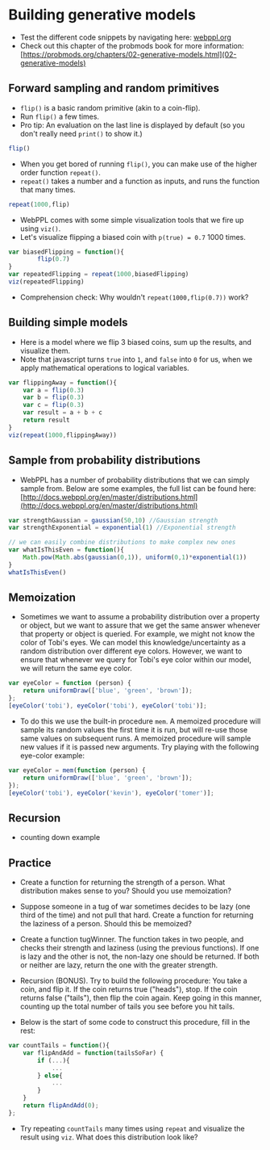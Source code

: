 # Building generative models

- Test the different code snippets by navigating here: [webppl.org](http://webppl.org)
- Check out this chapter of the probmods book for more information: [https://probmods.org/chapters/02-generative-models.html](02-generative-models)

## Forward sampling and random primitives

- `flip()` is a basic random primitive (akin to a coin-flip).
- Run `flip()` a few times.
- Pro tip: An evaluation on the last line is displayed by default (so you don't really need `print()` to show it.)

```javascript
flip()
```

- When you get bored of running `flip()`, you can make use of the higher order function `repeat()`.
- `repeat()` takes a number and a function as inputs, and runs the function that many times.

```javascript
repeat(1000,flip)
```

- WebPPL comes with some simple visualization tools that we fire up using `viz()`.
- Let's visualize flipping a biased coin with `p(true) = 0.7` 1000 times.

```javascript
var biasedFlipping = function(){
		flip(0.7)
}
var repeatedFlipping = repeat(1000,biasedFlipping)
viz(repeatedFlipping)
```

- Comprehension check: Why wouldn't `repeat(1000,flip(0.7))` work?

## Building simple models

- Here is a model where we flip 3 biased coins, sum up the results, and visualize them.
- Note that javascript turns `true` into `1`, and `false` into `0` for us, when we apply mathematical operations to logical variables.

```javascript
var flippingAway = function(){
	var a = flip(0.3)
	var b = flip(0.3)
	var c = flip(0.3)
	var result = a + b + c
	return result
}
viz(repeat(1000,flippingAway))
```

## Sample from probability distributions

- WebPPL has a number of probability distributions that we can simply sample from. Below are some examples, the full list can be found here: [http://docs.webppl.org/en/master/distributions.html](http://docs.webppl.org/en/master/distributions.html)

```javascript
var strengthGaussian = gaussian(50,10) //Gaussian strength
var strengthExponential = exponential(1) //Exponential strength

// we can easily combine distributions to make complex new ones
var whatIsThisEven = function(){
	Math.pow(Math.abs(gaussian(0,1)), uniform(0,1)*exponential(1))
}
whatIsThisEven()
```

## Memoization

- Sometimes we want to assume a probability distribution over a property or object, but we want to assure that we get the same answer whenever that property or object is queried. For example, we might not know the color of Tobi's eyes. We can model this knowledge/uncertainty as a random distribution over different eye colors. However, we want to ensure that whenever we query for Tobi's eye color within our model, we will return the same eye color.

```javascript
var eyeColor = function (person) {
	return uniformDraw(['blue', 'green', 'brown']);
};
[eyeColor('tobi'), eyeColor('tobi'), eyeColor('tobi')];
```

- To do this we use the built-in procedure `mem`. A memoized procedure will sample its random values the first time it is run, but will re-use those same values on subsequent runs. A memoized procedure will sample new values if it is passed new arguments. Try playing with the following eye-color example:

```javascript
var eyeColor = mem(function (person) {
	return uniformDraw(['blue', 'green', 'brown']);
});
[eyeColor('tobi'), eyeColor('kevin'), eyeColor('tomer')];
```

## Recursion

- counting down example




## Practice

- Create a function for returning the strength of a person. What distribution makes sense to you? Should you use memoization?

<!--
- SOLUTION:

A Gaussian seems like a reasonable distribution -- this assumes that there is some average strength in the population and deviations follow a bell curve.

You SHOULD use memoization here -- Tobi's strength might change if he starts / stops working out, but it won't change in the time between two function calls

 ```javascript
var strength = mem(function (person) {return gaussian(50, 10)});

print("Tobi's strength: " + strength('tobi'));
print("Tobi's strength: " + strength('tobi'));
print("Tomer's strength: " + strength('tomer'));
```-->

- Suppose someone in a tug of war sometimes decides to be lazy (one third of the time) and not pull that hard. Create a function for returning the laziness of a person. Should this be memoized?

<!--
- SOLUTION:

You should NOT use memoization here -- Tobi might work hard at one point but be lazy later. Memoization would force him to always be lazy or working hard

 ```javascript
var lazy = function(person) {return flip(1/3) };

print("Is Tobi lazy? " + strength('tobi'));
print("Is Tobi lazy again? " + strength('tobi'));
print("Is Tobi lazy still? " + strength('tobi'));
print("Is Tobi lazy now? " + strength('tobi'));
```-->



- Create a function tugWinner. The function takes in two people, and checks their strength and laziness (using the previous functions). If one is lazy and the other is not, the non-lazy one should be returned. If both or neither are lazy, return the one with the greater strength.

<!--
- SOLUTION:

 ```javascript
var tugWinner = function(person1, person2) {
	var str1 = strength(person1);
	var isLazy1 = lazy(person1);
	var str2 = strength(person2);
	var isLazy2 = lazy(person2);

	if (isLazy1 & !isLazy2) { // person1 is lazy, person2 is not
		return person2;
	} else if (!isLazy1 & isLazy2) { // person2 is lazy, person1 is not
		return person1;
	} else { // Both or neither are lazy
		return str1 > str2 ? person1 : person2
	}
};
print("The winner between Tobi and Tomer is: " + tugWinner('tobi', 'tomer'));
print("The winner between Tobi and Kevin is: " + tugWinner('tobi', 'kevin'));
print("The winner between Kevin and Tomer is: " + tugWinner('kevin', 'tomer'));

print ("Tobi's strength is: " + strength('tobi'));
print ("Tomer's strength is: " + strength('tomer'));
print ("Kevin's strength is: " + strength('kevin'));
```

Note that we don't have to worry about equal strengths here -- because these numbers are pulled from a continuous distribution, they will never be exactly equal
-->


- Recursion (BONUS). Try to build the following procedure: You take a coin, and flip it. If the coin returns true ("heads"), stop. If the coin returns false ("tails"), then flip the coin again. Keep going in this manner, counting up the total number of tails you see before you hit tails.

- Below is the start of some code to construct this procedure, fill in the rest:

```javascript
var countTails = function(){
	var flipAndAdd = function(tailsSoFar) {
		if (...){
			...
		} else{
			...
		}
	}
	return flipAndAdd(0);
};
```

<!--
- SOLUTION:

 ```javascript
 var countTails = function(){
 	var flipAndAdd = function(tailsSoFar) {
 		if (flip()){ // Got heads
 			return tailsSoFar;
 		} else{
 			return flipAndAdd(tailsSoFar + 1);
 		}
 	}
 	return flipAndAdd(0);
 };
```-->


- Try repeating `countTails` many times using `repeat` and visualize the result using `viz`. What does this distribution look like?

<!--
- SOLUTION:

 ```javascript
viz(repeat(1000, countTails));
```
... hey... that looks like an exponential distribution...

-->
